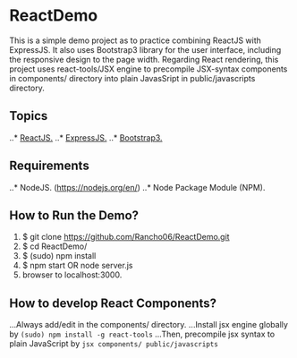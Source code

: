 # ReactDemo
This is a simple demo project as to practice combining ReactJS with ExpressJS. It also uses Bootstrap3 library for the user interface, including the responsive design to the page width. Regarding React rendering, this project uses react-tools/JSX engine to precompile JSX-syntax components in components/ directory into plain JavasSript in public/javascripts directory.

## Topics
..* [ReactJS.](https://facebook.github.io/react/)
..* [ExpressJS.](http://expressjs.com/)
..* [Bootstrap3.](http://getbootstrap.com/)

## Requirements
..* NodeJS. (https://nodejs.org/en/)
..* Node Package Module (NPM).

## How to Run the Demo?
1. $ git clone https://github.com/Rancho06/ReactDemo.git
2. $ cd ReactDemo/
3. $ (sudo) npm install
4. $ npm start OR node server.js
5. browser to localhost:3000.

## How to develop React Components?
...Always add/edit in the components/ directory.
...Install jsx engine globally by `(sudo) npm install -g react-tools`
...Then, precompile jsx syntax to plain JavaScript by `jsx components/ public/javascripts`
